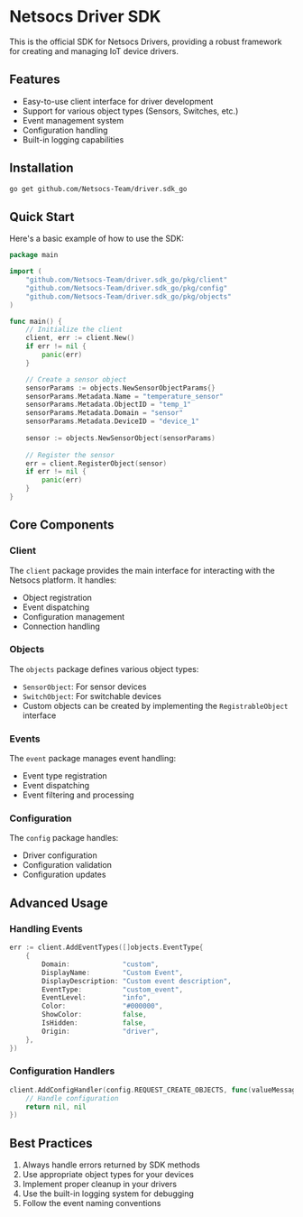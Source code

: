 # Netsocs Driver SDK

This is the official SDK for Netsocs Drivers, providing a robust framework for creating and managing IoT device drivers.

## Features

- Easy-to-use client interface for driver development
- Support for various object types (Sensors, Switches, etc.)
- Event management system
- Configuration handling
- Built-in logging capabilities

## Installation

```bash
go get github.com/Netsocs-Team/driver.sdk_go
```

## Quick Start

Here's a basic example of how to use the SDK:

```go
package main

import (
    "github.com/Netsocs-Team/driver.sdk_go/pkg/client"
    "github.com/Netsocs-Team/driver.sdk_go/pkg/config"
    "github.com/Netsocs-Team/driver.sdk_go/pkg/objects"
)

func main() {
    // Initialize the client
    client, err := client.New()
    if err != nil {
        panic(err)
    }

    // Create a sensor object
    sensorParams := objects.NewSensorObjectParams{}
    sensorParams.Metadata.Name = "temperature_sensor"
    sensorParams.Metadata.ObjectID = "temp_1"
    sensorParams.Metadata.Domain = "sensor"
    sensorParams.Metadata.DeviceID = "device_1"
    
    sensor := objects.NewSensorObject(sensorParams)
    
    // Register the sensor
    err = client.RegisterObject(sensor)
    if err != nil {
        panic(err)
    }
}
```

## Core Components

### Client
The `client` package provides the main interface for interacting with the Netsocs platform. It handles:
- Object registration
- Event dispatching
- Configuration management
- Connection handling

### Objects
The `objects` package defines various object types:
- `SensorObject`: For sensor devices
- `SwitchObject`: For switchable devices
- Custom objects can be created by implementing the `RegistrableObject` interface

### Events
The `event` package manages event handling:
- Event type registration
- Event dispatching
- Event filtering and processing

### Configuration
The `config` package handles:
- Driver configuration
- Configuration validation
- Configuration updates

## Advanced Usage

### Handling Events
```go
err := client.AddEventTypes([]objects.EventType{
    {
        Domain:             "custom",
        DisplayName:        "Custom Event",
        DisplayDescription: "Custom event description",
        EventType:          "custom_event",
        EventLevel:         "info",
        Color:              "#000000",
        ShowColor:          false,
        IsHidden:           false,
        Origin:             "driver",
    },
})
```

### Configuration Handlers
```go
client.AddConfigHandler(config.REQUEST_CREATE_OBJECTS, func(valueMessage config.HandlerValue) (interface{}, error) {
    // Handle configuration
    return nil, nil
})
```

## Best Practices

1. Always handle errors returned by SDK methods
2. Use appropriate object types for your devices
3. Implement proper cleanup in your drivers
4. Use the built-in logging system for debugging
5. Follow the event naming conventions


